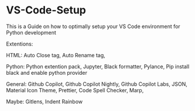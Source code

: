 # VS-Code-Setup

This is a Guide on how to optimally setup your VS Code environment for Python development

Extentions:


HTML:
Auto Close tag,
Auto Rename tag,


Python: 
Python extention pack,
Jupyter,
Black formatter,
Pylance,
Pip install black and enable python provider 


General:
Github Copilot,
Github Copilot Nightly,
Github Copilot Labs,
JSON,
Material Icon Theme,
Prettier,
Code Spell Checker,
Marp,




Maybe:
Gitlens,
Indent Rainbow
